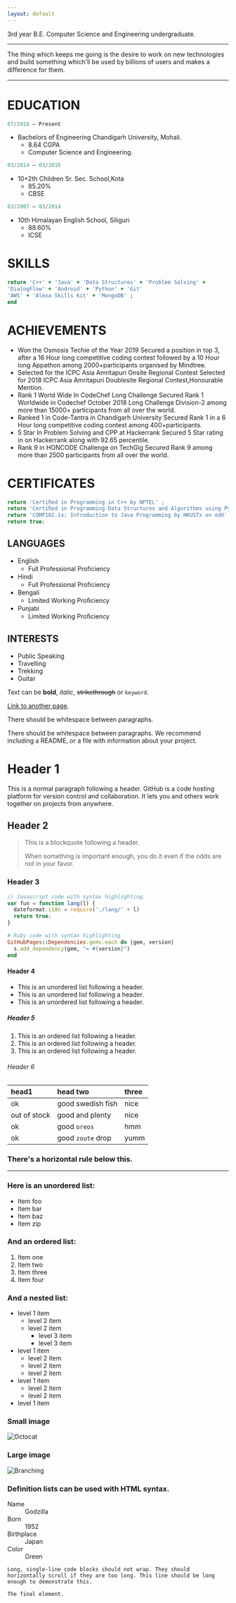 ```yaml
---
layout: default
---
```


3rd year B.E. Computer Science and Engineering undergraduate.

* * *
The thing which keeps me going is the desire to work on new technologies and build something which'll be used by billions of users and makes a diﬀerence for them.

* * *

# EDUCATION

```js
07/2016 – Present
```
- Bachelors of Engineering Chandigarh University, Mohali.
  - 8.64 CGPA
  - Computer Science and Engineering.

```js
03/2014 – 03/2016
```
- 10+2th Children Sr. Sec. School,Kota
  - 85.20%
  - CBSE

```js
03/2007 – 03/2014
```
- 10th Himalayan English School, Siliguri
  - 88.60%
  - ICSE

# SKILLS

```ruby
return 'C++' + 'Java' + 'Data Structures' + 'Problem Solving' +
'DialogFlow' + 'Android' + 'Python' + 'Git'
'AWS' + 'Alexa Skills Kit' + 'MongoDB' ;
end
```

# ACHIEVEMENTS 

- Won the Osmosis Techie of the Year 2019 Secured a position in top 3, after a 16 Hour long competitive coding contest followed by a 10 Hour long Appathon among 2000+participants organised by Mindtree.
- Selected for the ICPC Asia Amritapuri Onsite Regional Contest Selected for 2018 ICPC Asia Amritapuri Doublesite Regional Contest,Honourable Mention.
- Rank 1 World Wide In CodeChef Long Challenge Secured Rank 1 Worldwide in Codechef October 2018 Long Challenge Division-2 among more than 15000+ participants from all over the world. 
- Ranked 1 in Code-Tantra in Chandigarh University Secured Rank 1 in a 6 Hour long competitive coding contest among 400+participants.
- 5 Star In Problem Solving and CPP at Hackerrank Secured 5 Star rating in on Hackerrank along with 92.65 percentile.
- Rank 9 in HONCODE Challenge on TechGig Secured Rank 9 among more than 2500 participants from all over the world.

# CERTIFICATES 

```js
return 'Certiﬁed in Programming in C++ by NPTEL' ;
return 'Certiﬁed in Programming Data Structures and Algorithms using Python by NPTEL' ;
return 'COMP102.1x: Introduction to Java Programming by HKUSTx on edX' ;
return true;
```
## LANGUAGES

- English
  - Full Professional Proﬁciency
- Hindi
  - Full Professional Proﬁciency
- Bengali
  - Limited Working Proﬁciency
- Punjabi
  - Limited Working Proﬁciency

## INTERESTS

* Public Speaking
* Travelling 
* Trekking 
* Guitar





Text can be **bold**, _italic_, ~~strikethrough~~ or `keyword`.

[Link to another page](./another-page.html).

There should be whitespace between paragraphs.

There should be whitespace between paragraphs. We recommend including a README, or a file with information about your project.

# Header 1

This is a normal paragraph following a header. GitHub is a code hosting platform for version control and collaboration. It lets you and others work together on projects from anywhere.

## Header 2

> This is a blockquote following a header.
>
> When something is important enough, you do it even if the odds are not in your favor.

### Header 3

```js
// Javascript code with syntax highlighting.
var fun = function lang(l) {
  dateformat.i18n = require('./lang/' + l)
  return true;
}
```

```ruby
# Ruby code with syntax highlighting
GitHubPages::Dependencies.gems.each do |gem, version|
  s.add_dependency(gem, "= #{version}")
end
```

#### Header 4

*   This is an unordered list following a header.
*   This is an unordered list following a header.
*   This is an unordered list following a header.

##### Header 5

1.  This is an ordered list following a header.
2.  This is an ordered list following a header.
3.  This is an ordered list following a header.

###### Header 6

| head1        | head two          | three |
|:-------------|:------------------|:------|
| ok           | good swedish fish | nice  |
| out of stock | good and plenty   | nice  |
| ok           | good `oreos`      | hmm   |
| ok           | good `zoute` drop | yumm  |

### There's a horizontal rule below this.

* * *

### Here is an unordered list:

*   Item foo
*   Item bar
*   Item baz
*   Item zip

### And an ordered list:

1.  Item one
1.  Item two
1.  Item three
1.  Item four

### And a nested list:

- level 1 item
  - level 2 item
  - level 2 item
    - level 3 item
    - level 3 item
- level 1 item
  - level 2 item
  - level 2 item
  - level 2 item
- level 1 item
  - level 2 item
  - level 2 item
- level 1 item

### Small image

![Octocat](https://github.githubassets.com/images/icons/emoji/octocat.png)

### Large image

![Branching](https://guides.github.com/activities/hello-world/branching.png)


### Definition lists can be used with HTML syntax.

<dl>
<dt>Name</dt>
<dd>Godzilla</dd>
<dt>Born</dt>
<dd>1952</dd>
<dt>Birthplace</dt>
<dd>Japan</dd>
<dt>Color</dt>
<dd>Green</dd>
</dl>

```
Long, single-line code blocks should not wrap. They should horizontally scroll if they are too long. This line should be long enough to demonstrate this.
```

```
The final element.
```

